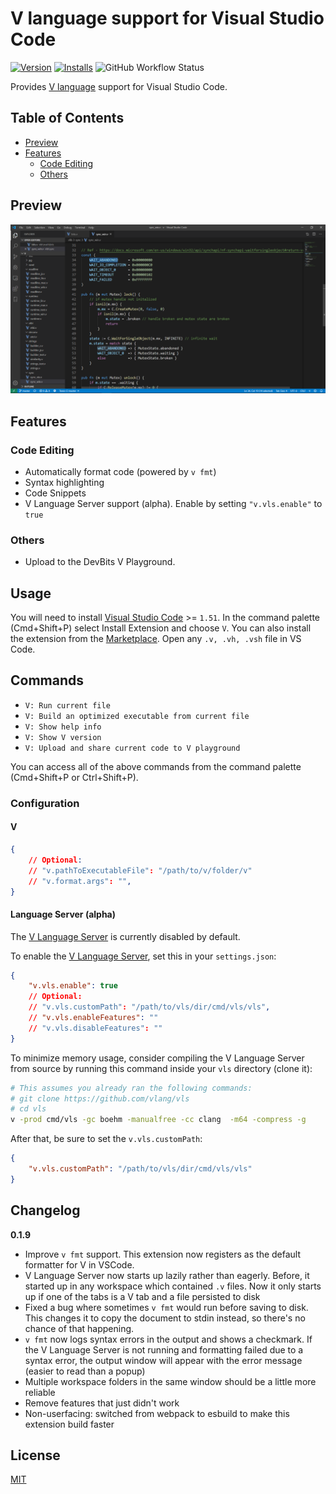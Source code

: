 # V language support for Visual Studio Code

[![Version](https://vsmarketplacebadge.apphb.com/version/vlanguage.vscode-vlang.svg)](https://marketplace.visualstudio.com/items?itemName=vlanguage.vscode-vlang)
[![Installs](https://vsmarketplacebadge.apphb.com/installs/vlanguage.vscode-vlang.svg)](https://marketplace.visualstudio.com/items?itemName=vlanguage.vscode-vlang)
![GitHub Workflow Status](https://img.shields.io/github/workflow/status/vlang/vscode-vlang/CI)

Provides [V language](https://vlang.io) support for Visual Studio Code.

## Table of Contents

-   [Preview](#preview)
-   [Features](#features)
    -   [Code Editing](#code-editing)
    <!-- -   [Testing](#testing) -->
    -   [Others](#others)

## Preview

![First demo screenshot](./images/demo.png)

## Features

### Code Editing

-   Automatically format code (powered by `v fmt`)
-   Syntax highlighting
-   Code Snippets
-   V Language Server support (alpha). Enable by setting `"v.vls.enable"` to `true`

### Others

-   Upload to the DevBits V Playground.

## Usage

You will need to install [Visual Studio Code](https://code.visualstudio.com/) >= `1.51`. In the command palette (Cmd+Shift+P) select Install Extension and choose `V`. You can also install the extension from the [Marketplace](https://marketplace.visualstudio.com/vscode). Open any `.v, .vh, .vsh` file in VS Code.

## Commands

-   `V: Run current file`
-   `V: Build an optimized executable from current file`
-   `V: Show help info`
-   `V: Show V version`
-   `V: Upload and share current code to V playground`

You can access all of the above commands from the command palette (Cmd+Shift+P or Ctrl+Shift+P).

### Configuration

#### V

```json
{
	// Optional:
	// "v.pathToExecutableFile": "/path/to/v/folder/v"
	// "v.format.args": "",
}
```

#### Language Server (alpha)

The [V Language Server](https://github.com/vlang/vls) is currently disabled by default.

To enable the [V Language Server](https://github.com/vlang/vls), set this in your `settings.json`:

```json
{
	"v.vls.enable": true
	// Optional:
	// "v.vls.customPath": "/path/to/vls/dir/cmd/vls/vls",
	// "v.vls.enableFeatures": ""
	// "v.vls.disableFeatures": ""
}
```

To minimize memory usage, consider compiling the V Language Server from source by running this command inside your `vls` directory (clone it):

```bash
# This assumes you already ran the following commands:
# git clone https://github.com/vlang/vls
# cd vls
v -prod cmd/vls -gc boehm -manualfree -cc clang  -m64 -compress -g
```

After that, be sure to set the `v.vls.customPath`:

```json
{
	"v.vls.customPath": "/path/to/vls/dir/cmd/vls/vls"
}
```

## Changelog

**0.1.9**

-   Improve `v fmt` support. This extension now registers as the default formatter for V in VSCode.
-   V Language Server now starts up lazily rather than eagerly. Before, it started up in any workspace which contained `.v` files. Now it only starts up if one of the tabs is a V tab and a file persisted to disk
-   Fixed a bug where sometimes `v fmt` would run before saving to disk. This changes it to copy the document to stdin instead, so there's no chance of that happening.
-   `v fmt` now logs syntax errors in the output and shows a checkmark. If the V Language Server is not running and formatting failed due to a syntax error, the output window will appear with the error message (easier to read than a popup)
-   Multiple workspace folders in the same window should be a little more reliable
-   Remove features that just didn't work
-   Non-userfacing: switched from webpack to esbuild to make this extension build faster

## License

[MIT](./LICENSE)
